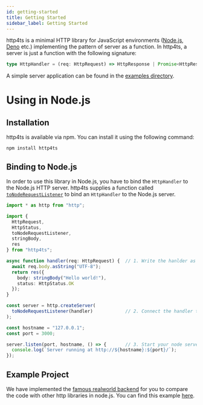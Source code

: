 ```yaml
---
id: getting-started
title: Getting Started
sidebar_label: Getting Started
---
```


http4ts is a minimal HTTP library for JavaScript environments ([Node.js](https://nodejs.org), [Deno](https://Deno.land/) etc.) implementing the pattern of server as a function. In http4ts, a server is just a function with the following signature:

```ts
type HttpHandler = (req: HttpRequest) => HttpResponse | Promise<HttpResponse>;
```

A simple server application can be found in the [examples directory](https://github.com/http4ts/http4ts/tree/master/src/examples).

# Using in Node.js

## Installation

http4ts is available via npm. You can install it using the following command:

```
npm install http4ts
```

## Binding to Node.js

In order to use this library in Node.js, you have to bind the `HttpHandler` to the Node.js HTTP server. http4ts supplies a function called [`toNodeRequestListener`](https://github.com/http4ts/http4ts/blob/master/src/node/server.ts) to bind an `HttpHandler` to the Node.js server.

```ts
import * as http from "http";

import {
  HttpRequest,
  HttpStatus,
  toNodeRequestListener,
  stringBody,
  res
} from "http4ts";

async function handler(req: HttpRequest) {  // 1. Write the hanlder as a function that returns response
  await req.body.asString("UTF-8");
  return res({
    body: stringBody("Hello world!"),
    status: HttpStatus.OK
  });
}

const server = http.createServer(
  toNodeRequestListener(handler)            // 2. Connect the handler to the node.js server
);

const hostname = "127.0.0.1";
const port = 3000;

server.listen(port, hostname, () => {       // 3. Start your node server as you were before
  console.log(`Server running at http://${hostname}:${port}/`);
});
```

## Example Project

We have implemented the [famous realworld backend](https://github.com/gothinkster/realworld) for you to compare the code with other http libraries in node.js. You can find this example [here](https://github.com/http4ts/http4ts-realworld-example-app).

